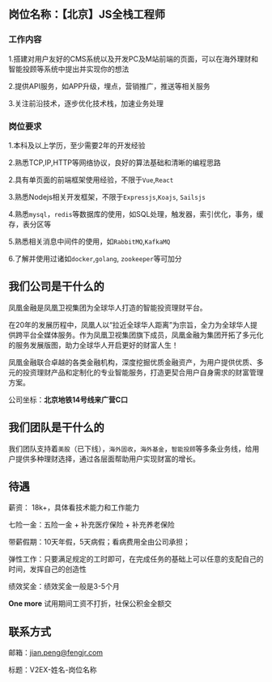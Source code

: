 ## 岗位名称：【北京】JS全栈工程师

### 工作内容

1.搭建对用户友好的CMS系统以及开发PC及M站前端的页面，可以在海外理财和智能投顾等系统中提出并实现你的想法

2.提供API服务，如APP升级，埋点，营销推广，推送等相关服务

3.关注前沿技术，逐步优化技术栈，加速业务处理

### 岗位要求

1.本科及以上学历，至少需要2年的开发经验

2.熟悉TCP,IP,HTTP等网络协议，良好的算法基础和清晰的编程思路

2.具有单页面的前端框架使用经验，不限于`Vue`,`React`

3.熟悉Nodejs相关开发框架，不限于`Expressjs`,`Koajs`, `Sailsjs`

4.熟悉`mysql`，`redis`等数据库的使用，如SQL处理，触发器，索引优化，事务，缓存，表分区等

5.熟悉相关消息中间件的使用，如`RabbitMQ`,`KafkaMQ`

6.了解并使用过诸如`docker`,`golang`, `zookeeper`等可加分

## 我们公司是干什么的

凤凰金融是凤凰卫视集团为全球华人打造的智能投资理财平台。

在20年的发展历程中，凤凰人以“拉近全球华人距离”为宗旨，全力为全球华人提供跨平台全媒体服务。作为凤凰卫视集团旗下成员，凤凰金融为集团开拓了多元化的服务发展版图，助力全球华人开启更好的财富人生！

凤凰金融联合卓越的各类金融机构，深度挖掘优质金融资产，为用户提供优质、多元的投资理财产品和定制化的专业智能服务，打造更契合用户自身需求的财富管理方案。

公司坐标：**北京地铁14号线来广营C口**

## 我们团队是干什么的

我们团队支持着`美股`（已下线），`海外固收`，`海外基金`，`智能投顾`等多条业务线，给用户提供多种理财选择，通过各层面帮助用户实现财富的增长。


## 待遇

薪资： 18k+，具体看技术能力和工作能力

七险一金：五险一金 + 补充医疗保险 + 补充养老保险

带薪假期：10天年假，5天病假；看病费用全由公司承担；

弹性工作：只要满足规定的工时即可，在完成任务的基础上可以任意的支配自己的时间，发挥自己的创造性

绩效奖金：绩效奖金一般是3-5个月

**One more** 试用期间工资不打折，社保公积金全额交

## 联系方式

邮箱：jian.peng@fengjr.com

标题：V2EX-姓名-岗位名称

